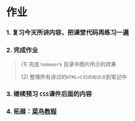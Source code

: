 # 作业

### 1. 复习今天所讲内容，把课堂代码再练习一遍

### 2. 完成作业

> (1) 完成 `homework` 目录中图片所示的效果
>
> (2) 整理所有讲过的`HTML+CSS的知识点`到笔记中

### 3. 继续预习 `CSS`课件后面的内容

### 4. 拓展：[菜鸟教程](http://www.runoob.com/)